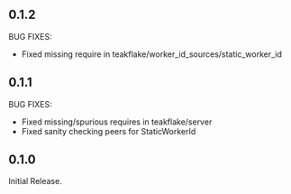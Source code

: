 ## 0.1.2

BUG FIXES:

* Fixed missing require in teakflake/worker_id_sources/static_worker_id

## 0.1.1

BUG FIXES:

* Fixed missing/spurious requires in teakflake/server
* Fixed sanity checking peers for StaticWorkerId

## 0.1.0

Initial Release.

